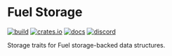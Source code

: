 # Fuel Storage

[![build](https://github.com/FuelLabs/fuel-vm/actions/workflows/ci.yml/badge.svg)](https://github.com/FuelLabs/fuel-vm/actions/workflows/ci.yml)
[![crates.io](https://img.shields.io/crates/v/fuel-storage?label=latest)](https://crates.io/crates/fuel-storage)
[![docs](https://docs.rs/fuel-storage/badge.svg)](https://docs.rs/fuel-storage/)
[![discord](https://img.shields.io/badge/chat%20on-discord-orange?&logo=discord&logoColor=ffffff&color=7389D8&labelColor=6A7EC2)](https://discord.gg/xfpK4Pe)


Storage traits for Fuel storage-backed data structures.
